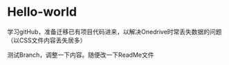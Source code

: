 # Hello-world
学习gitHub，准备迁移已有项目代码进来，以解决Onedrive时常丢失数据的问题（以CSS文件内容丢失居多）

测试Branch，调整一下内容。随便改一下ReadMe文件
